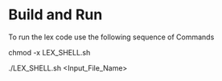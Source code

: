 # Build and Run

To run the lex code use the following sequence of Commands

chmod -x LEX_SHELL.sh

./LEX_SHELL.sh <Input_File_Name>
